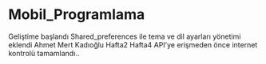 # Mobil_Programlama
Geliştime başlandı
Shared_preferences ile tema ve dil ayarları yönetimi eklendi Ahmet Mert Kadıoğlu
Hafta2
Hafta4 
API’ye erişmeden önce internet 
kontrolü tamamlandı..




